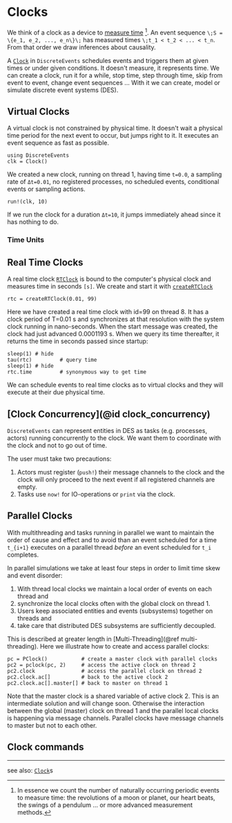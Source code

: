# Clocks

We think of a clock as a device to [measure time](https://en.wikipedia.org/wiki/Time_in_physics)   [^1]. An event sequence ``\;S = \{e_1, e_2, ..., e_n\}\;`` has measured times ``\;t_1 < t_2 < ... < t_n``. From that order we draw inferences about causality.

A [`Clock`](https://pbayer.github.io/DiscreteEvents.jl/dev/usage/#Clocks-1) in `DiscreteEvents` schedules events and triggers them at given times or under given conditions. It doesn't measure, it represents time. We can create a clock, run it for a while, stop time, step through time, skip from event to event, change event sequences … With it we can create, model or simulate discrete event systems (DES).

## Virtual Clocks

A virtual clock is not constrained by physical time. It doesn't wait a physical time period for the next event to occur, but jumps right to it. It executes an event sequence as fast as possible.

```@repl clocks
using DiscreteEvents
clk = Clock()
```

We created a new clock, running on thread 1, having time ``t=0.0``, a sampling rate of ``Δt=0.01``, no registered processes, no scheduled events, conditional events or sampling actions.

```@repl clocks
run!(clk, 10)
```

If we run the clock for a duration ``Δt=10``, it jumps immediately ahead since it has nothing to do.

### Time Units

## Real Time Clocks

A real time clock [`RTClock`](https://pbayer.github.io/DiscreteEvents.jl/dev/usage/#DiscreteEvents.RTClock) is bound to the computer's physical clock and measures time in seconds ``[s]``. We create and start it with [`createRTClock`](https://pbayer.github.io/DiscreteEvents.jl/dev/usage/#DiscreteEvents.RTClock)

```@repl clocks
rtc = createRTClock(0.01, 99)
```

Here we have created a real time clock with id=99 on thread 8. It has a clock period of T=0.01 s and synchronizes at that resolution with the system clock running in nano-seconds. When the start message was created, the clock had just advanced 0.0001193 s. When we query its time thereafter, it returns the time in seconds passed since startup:

```@repl clocks
sleep(1) # hide
tau(rtc)         # query time
sleep(1) # hide
rtc.time         # synonymous way to get time
```

We can schedule events to real time clocks as to virtual clocks and they will execute at their due physical time.

## [Clock Concurrency](@id clock_concurrency)

`DiscreteEvents` can represent entities in DES as tasks (e.g. processes, actors) running concurrently to the clock. We want them to coordinate with the clock and not to go out of time.

The user must take two precautions:

1. Actors must register (`push!`) their message channels to the clock and the clock will only proceed to the next event if all registered channels are empty.
2. Tasks use `now!` for IO-operations or `print` via the clock.

## Parallel Clocks

With multithreading and tasks running in parallel we want to maintain the order of cause and effect and to avoid than an event scheduled for a time ``t_{i+1}`` executes on a parallel thread *before* an event scheduled for ``t_i`` completes.

In parallel simulations we take at least four steps in order to limit time skew and event disorder:

1. With thread local clocks we maintain a local order of events on each thread and
2. synchronize the local clocks often with the global clock on thread 1.
3. Users keep associated entities and events (subsystems) together on threads and
4. take care that distributed DES subsystems are sufficiently decoupled.

This is described at greater length in [Multi-Threading](@ref multi-threading). Here we illustrate how to create and access parallel clocks:

```@repl clocks
pc = PClock()           # create a master clock with parallel clocks
pc2 = pclock(pc, 2)     # access the active clock on thread 2
pc2.clock               # access the parallel clock on thread 2
pc2.clock.ac[]          # back to the active clock 2
pc2.clock.ac[].master[] # back to master on thread 1
```

Note that the master clock is a shared variable of active clock 2. This is an intermediate solution and will change soon. Otherwise the interaction between the global (master) clock on thread 1 and the parallel local clocks is happening via message channels. Parallel clocks have message channels to master but not to each other.

## Clock commands

----

see also: [`Clock`](https://pbayer.github.io/DiscreteEvents.jl/dev/clocks/)s

[^1]: In essence we count the number of naturally occurring periodic events to measure time: the revolutions of a moon or planet, our heart beats, the swings of a pendulum … or more advanced measurement methods.
